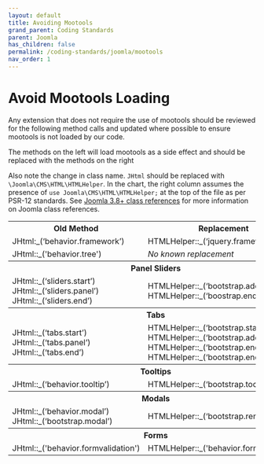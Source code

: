 ```yaml
---
layout: default
title: Avoiding Mootools
grand_parent: Coding Standards
parent: Joomla
has_children: false
permalink: /coding-standards/joomla/mootools
nav_order: 1
---
```


# Avoid Mootools Loading

Any extension that does not require the use of mootools should be
reviewed for the following method calls and updated where possible
to ensure mootools is not loaded by our code.

The methods on the left will load mootools as a side effect and should
be replaced with the methods on the right

Also note the change in class name. `JHtml` should be replaced with 
`\Joomla\CMS\HTML\HTMLHelper`. In the chart, the right column assumes
the presence of `use Joomla\CMS\HTML\HTMLHelper;` at the top of the file
as per PSR-12 standards. See [Joomla 3.8+ class references](/coding-standards/joomla#joomla-38-class-references)
for more information on Joomla class references.

<table>
    <tr>
       <th>Old Method</th>
       <th>Replacement</th>
    </tr>
    <tr>
        <td>JHtml:_(‘behavior.framework’)</td>
        <td>HTMLHelper::_(‘jquery.framework’)</td>
    </tr>
    <tr>
        <td>
            JHtml::_('behavior.tree')
        </td>
        <td>
            <em>No known replacement</em>
        </td>
    </tr>
    <tr>
        <th colspan="2">Panel Sliders</th>
    </tr>
    <tr>
        <td>
            JHtml::_(‘sliders.start’)<br>
            JHtml::_(‘sliders.panel’)<br>
            JHtml::_(‘sliders.end’)</td>
        <td>
            HTMLHelper::_(‘bootstrap.addSlide’)<br>
            HTMLHelper::_(‘boostrap.endSlide’)
        </td>
    </tr>
    <tr>
        <th colspan="2">Tabs</th>
    </tr>
    <td>
        JHtml::_(‘tabs.start’)<br>
        JHtml::_(‘tabs.panel’)<br>
        JHtml::_(‘tabs.end’)
    </td>
    <td>
        HTMLHelper::_(‘bootstrap.startTabSet’)<br>
        HTMLHelper::_(‘bootstrap.addTab’)<br>
        HTMLHelper::_(‘bootstrap.endTab’)<br>
        HTMLHelper::_(‘bootstrap.endTabSet’)
    </td>
    <tr>
        <th colspan="2">Tooltips</th>
    </tr>
    <tr>
        <td>
            JHtml::_(‘behavior.tooltip’)
        </td>
        <td>
            HTMLHelper::_(‘bootstrap.tooltip’)<br>
        </td>
    </tr>
    <tr>
        <th colspan="2">Modals</th>
    </tr>
    <tr>
        <td>
            JHtml::_(‘behavior.modal’)<br>
            JHtml::_(‘bootstrap.modal’)
        </td>
        <td>
            HTMLHelper::_(‘bootstrap.renderModal’)
        </td>
    </tr>
    <tr>
        <th colspan="2">Forms</th>
    </tr>
    <tr>
        <td>
            JHtml::_('behavior.formvalidation')
        </td>
        <td>
            HTMLHelper::_('behavior.formvalidator');
        </td>
    </tr>
    
</table>
